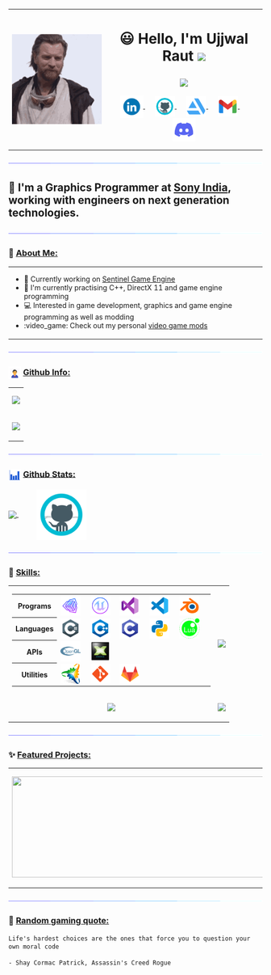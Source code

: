 <table>
  <tr>
    <td><img align="left" src="images/hello-there.gif" /></td>
    <td>
      <h1>
      <p align = "center">
      😃 Hello, I'm Ujjwal Raut <img src="https://media.giphy.com/media/hvRJCLFzcasrR4ia7z/giphy.gif" width="28">
      </p>
      </h1>
      <p align = "center">
        <img src = "https://readme-typing-svg.herokuapp.com?color=6AF700&center=true&vCenter=true&width=500&lines=Graphics+Programmer+at+Sony+India;4+years+of+experience">
      </p>
      <p align = "center">
      <a href="https://www.linkedin.com/in/ujjwal-raut-cybernethacker14/">
        <img align="center" alt="UjjwalRaut|LinkedIn" width="45px" src="images/linkedin.gif" />
      </a>&nbsp;&nbsp;&nbsp;&nbsp;
      <a href="https://github.com/CybernetHacker14/">
        <img align="center" alt="UjjwalRaut|GitHub" width="40px" src="images/github.png" />
      </a>&nbsp;&nbsp;&nbsp;&nbsp;
      <a href="https://cybernethacker14.artstation.com/">
        <img align="center" alt="UjjwalRaut|ArtStation" width="40px" src="images/artstation.png" />
      </a>&nbsp;&nbsp;&nbsp;&nbsp;
      <a href="mailto:ujjwalraut.14@gmail.com">
        <img align="center" alt="UjjwalRaut|Gmail" width="40px" src="images/gmail.png" />
      </a>&nbsp;&nbsp;&nbsp;&nbsp;
      <img align="center" title="CybernetHacker14#1420" alt="UjjwalRaut|Discord" width="46px" src="images/discord.gif" />
      </p>
    </td>
  </tr>
</table>

<img src="images/line.gif">

## 🏢 I'm a Graphics Programmer at [Sony India](https://www.sonyindiasoftware.co.in/), working with engineers on next generation technologies.

<img src="images/line.gif">

### 👔 <ins>About Me:</ins>

<table>
  <tr>
    <td>
      <ul>
        <li>🔭 Currently working on <a href="https://github.com/CybernetHacker14/Sentinel">Sentinel Game Engine</a>
        <li>🌱 I'm currently practising C++, DirectX 11 and game engine programming</li>
        <li>💻 Interested in game development, graphics and game engine programming as well as modding</li>
        <li>:video_game: Check out my personal <a href="https://github.com/CybernetHacker14/game-mods">video game mods</a></li>
      </ul>
    </td>
  </tr>
</table>

<img src="images/line.gif">

### <img align = center src="images/profile.gif" width="25px" height="25px"> <ins>Github Info:</ins>

<table>
  <tr>
    <td>
      <p align = "center">
        <a href = "https://github.com/CybernetHacker14">
          <img src = "http://github-profile-summary-cards.vercel.app/api/cards/profile-details?username=CybernetHacker14&theme=radical"/>
        </a>
      </p>
    </td>
  </tr>
  <tr>
    <td>
      <p align = "center">
        <a href = "https://github.com/CybernetHacker14">
          <img src = "https://github-trophies-wheat.vercel.app/?username=CybernetHacker14&theme=radical"/>
        </a>
      </p>
    </td>
  </tr>
</table>

<img src="images/line.gif">

### <img align = center src="images/stats.gif" width="25px" height="25px"> <ins>Github Stats:</ins>

<p align = "left">
  <a href = "https://github.com/CybernetHacker14">
    <img align = center src = "https://cybernethacker14-github-readme-stats.vercel.app/api?username=CybernetHacker14&show_icons=true&include_all_commit=true&count_private=true&theme=radical&hide_border=true"/>
    </a>&nbsp;&nbsp;&nbsp;&nbsp;&nbsp;&nbsp;&nbsp;&nbsp;
    <img align = center width = "100px" height = "100px" align = center src = "images/github.png"/>
</p>

<img src="images/line.gif">

### 🔧 <ins>Skills:</ins>

<table>
  <tr>
    <td>
      <p>
      <table>
        <tr>
          <th><center>Programs</center></th>
          <td>
            <img align="center" alt="UjjwalRaut|Unity" width="40px" src="images/unity.png"/>&nbsp;&nbsp;&nbsp;&nbsp;
            <img align="center" alt="UjjwalRaut|UE" width="40px" src="images/ue.png"/>&nbsp;&nbsp;&nbsp;&nbsp;
            <img align="center" alt="UjjwalRaut|VS" width="40px" src="images/visualstudio.png"/>&nbsp;&nbsp;&nbsp;&nbsp;
            <img align="center" alt="UjjwalRaut|VSCode" width="40px" src="images/vscode.png"/>&nbsp;&nbsp;&nbsp;&nbsp;
            <img align="center" alt="UjjwalRaut|Blender" width="40px" src="images/blender.png"/>&nbsp;&nbsp;&nbsp;&nbsp;
          </td>
        </tr>
        <tr>
          <th><center>Languages</center></th>
          <td>
            <img align="center" alt="UjjwalRaut|C#" width="40px" src="images/csharp.png"/>&nbsp;&nbsp;&nbsp;&nbsp;
            <img align="center" alt="UjjwalRaut|C++" width="40px" src="images/cpp.png"/>&nbsp;&nbsp;&nbsp;&nbsp;
            <img align="center" alt="UjjwalRaut|C" width="40px" src="images/c.png"/>&nbsp;&nbsp;&nbsp;&nbsp;
            <img align="center" alt="UjjwalRaut|Python" width="40px" src="images/python.png"/>&nbsp;&nbsp;&nbsp;&nbsp;
            <img align="center" alt="UjjwalRaut|Lua" width="40px" src="images/lua.png"/>&nbsp;&nbsp;&nbsp;&nbsp;
          </td>
        </tr>
        <tr>
          <th><center>APIs</center></th>
          <td>
            <img align="center" alt="UjjwalRaut|OpenGL" width="40px" src="images/opengl.png"/>&nbsp;&nbsp;&nbsp;&nbsp;
            <img align="center" alt="UjjwalRaut|DX11" width="40px" src="images/dx11.png"/>&nbsp;&nbsp;&nbsp;&nbsp;
          </td>
        </tr>
        <tr>
          <th><center>Utilities</center></th>
          <td>
            <img align="center" alt="UjjwalRaut|Premake" width="40px" src="images/premake.png"/>&nbsp;&nbsp;&nbsp;&nbsp;
            <img align="center" alt="UjjwalRaut|Git" width="40px" src="images/git.png"/>&nbsp;&nbsp;&nbsp;&nbsp;
            <img align="center" alt="UjjwalRaut|GitLab" width="40px" src="images/gitlab.png"/>&nbsp;&nbsp;&nbsp;&nbsp;
          </td>
        </tr>
      </table>
      </p>
    </td>
    <td>
      <br/>
      <p align = "center">
        <a href = "https://github.com/CybernetHacker14">
          <img height = "200em" src = "https://cybernethacker14-github-readme-stats.vercel.app/api/top-langs/?username=CybernetHacker14&layout=compact&langs_count=8&theme=radical&hide_border=true"/>
        </a>
      </p>
    </td>
  </tr>
  <tr>
    <td>
      <p align = "center">
        <a href = "https://github.com/CybernetHacker14">
          <img src = "http://github-profile-summary-cards.vercel.app/api/cards/repos-per-language?username=CybernetHacker14&theme=radical"/>
        </a>
      </p>
    </td>
    <td>
      <p align = "center">
        <a href = "https://github.com/CybernetHacker14">
          <img src = "http://github-profile-summary-cards.vercel.app/api/cards/most-commit-language?username=CybernetHacker14&theme=radical"/>
        </a>
      </p>
    </td>
  </tr>
</table>

<img src="images/line.gif">

### ✨ <ins>Featured Projects:</ins>

<table>
  <tr>
    <td>
      <p align = center>
        <a href = "https://github.com/CybernetHacker14/Sentinel">
          <img width = "500px" height = "200px" src = "https://cybernethacker14-github-readme-stats.vercel.app/api/pin/?username=CybernetHacker14&repo=Sentinel&theme=radical"/>
        </a>
      </p>
    </td>
    <td>
      <p align = center>
        <a href = "https://github.com/CybernetHacker14/game-mods">
        <img width = "500em" height = "200px" src = "https://cybernethacker14-github-readme-stats.vercel.app/api/pin/?username=CybernetHacker14&repo=game-mods&theme=radical"/>
        </a>
      </p>
    </td>
  </tr>
</table>

<img src="images/line.gif">

### :thought_balloon: <ins>Random gaming quote:</ins>

```
Life's hardest choices are the ones that force you to question your own moral code

- Shay Cormac Patrick, Assassin's Creed Rogue
```
